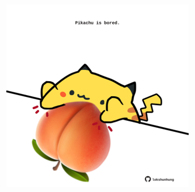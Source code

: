 <!-- built at 10/09/2024, 17:00:41 UTC -->
<p align="center">
  <img width="500" height="500" src="./ReadmeImage.svg">
</p>
